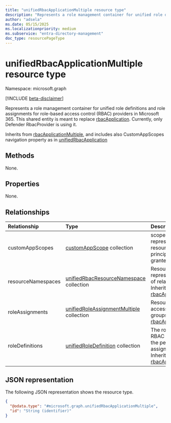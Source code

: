 ```yaml
---
title: "unifiedRbacApplicationMultiple resource type"
description: "Represents a role management container for unified role definitions, role assignments and scopes for Microsoft 365 RBAC providers."
author: "adsela"
ms.date: 05/15/2025
ms.localizationpriority: medium
ms.subservice: "entra-directory-management"
doc_type: resourcePageType
---
```


# unifiedRbacApplicationMultiple resource type

Namespace: microsoft.graph

[!INCLUDE [beta-disclaimer](../../includes/beta-disclaimer.md)]

Represents a role management container for unified role definitions and role assignments for role-based access control (RBAC) providers in Microsoft 365. This shared entity is meant to replace [rbacApplication](./rbacapplication.md). Currently, only Defender RbacProvider is using it.


Inherits from [rbacApplicationMultiple](../resources/rbacapplicationmultiple.md), and includes also CustomAppScopes navigation property as in [unifiedRbacApplication](../resources/unifiedrbacapplication.md)


## Methods

None.

## Properties

None.

## Relationships
|Relationship|Type|Description|
|:---|:---|:---|
|customAppScopes|[customAppScope](../resources/customappscope.md) collection| scope object that represents the resources for which the principal has been granted access. |
|resourceNamespaces|[unifiedRbacResourceNamespace](../resources/unifiedrbacresourcenamespace.md) collection|Resource that represents a collection of related actions. Inherits from [rbacApplicationMultiple](../resources/rbacapplicationmultiple.md)|
|roleAssignments|[unifiedRoleAssignmentMultiple](../resources/unifiedroleassignmentmultiple.md) collection| Resource to grant access to users or groups. Inherits from [rbacApplicationMultiple](../resources/rbacapplicationmultiple.md)|
|roleDefinitions|[unifiedRoleDefinition](../resources/unifiedroledefinition.md) collection|The roles allowed by RBAC providers and the permissions assigned to the roles. Inherits from [rbacApplicationMultiple](../resources/rbacapplicationmultiple.md)|

## JSON representation
The following JSON representation shows the resource type.
<!-- {
  "blockType": "resource",
  "keyProperty": "id",
  "@odata.type": "microsoft.graph.unifiedRbacApplicationMultiple",
  "baseType": "microsoft.graph.rbacApplicationMultiple",
  "openType": false
}
-->
``` json
{
  "@odata.type": "#microsoft.graph.unifiedRbacApplicationMultiple",
  "id": "String (identifier)"
}
```

